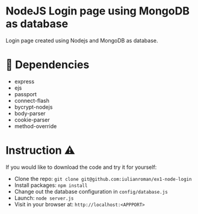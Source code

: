 # NodeJS Login page using MongoDB as database 

Login page created using Nodejs and MongoDB as database.

# :closed_lock_with_key: Dependencies
- express 
- ejs
- passport
- connect-flash 
- bycrypt-nodejs
- body-parser
- cookie-parser
- method-override

# Instruction :warning:

If you would like to download the code and try it for yourself:

- Clone the repo: `git clone git@github.com:iulianroman/ex1-node-login`
- Install packages: `npm install`
- Change out the database configuration in `config/database.js`
- Launch: `node server.js`
- Visit in your browser at: `http://localhost:<APPPORT>`


